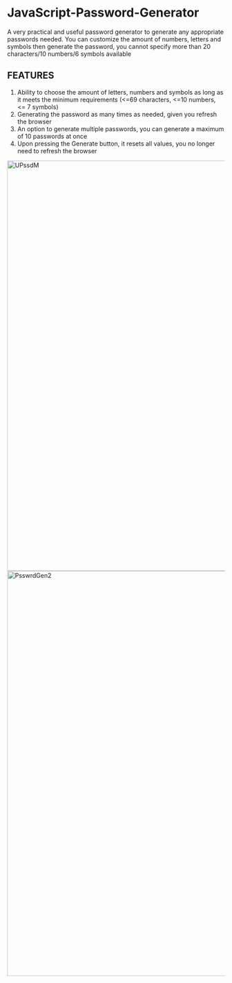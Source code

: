 # JavaScript-Password-Generator
A very practical and useful password generator to generate any appropriate passwords needed. You can customize the amount of numbers, letters and symbols then generate the password, you cannot specify more than 20 characters/10 numbers/6 symbols available

## FEATURES

1. Ability to choose the amount of letters, numbers and symbols as long as it meets the minimum requirements (<=69 characters, <=10 numbers, <= 7 symbols)
2. Generating the password as many times as needed, given you refresh the browser
3. An option to generate multiple passwords, you can generate a maximum of 10 passwords at once
4. Upon pressing the Generate button, it resets all values, you no longer need to refresh the browser



<img width="1919" height="951" alt="UPssdM" src="https://github.com/user-attachments/assets/c7aacef7-c107-4774-891c-06f8651a409d" />

<img width="1918" height="939" alt="PsswrdGen2" src="https://github.com/user-attachments/assets/9871f6bd-3520-4785-a65f-71831de93485" />
